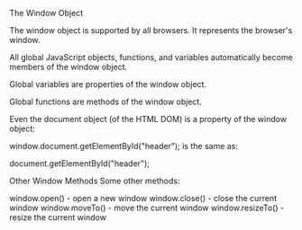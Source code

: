 The Window Object

The window object is supported by all browsers. It represents the browser's window.

All global JavaScript objects, functions, and variables automatically become members of the window object.

Global variables are properties of the window object.

Global functions are methods of the window object.

Even the document object (of the HTML DOM) is a property of the window object:

window.document.getElementById("header");
is the same as:

document.getElementById("header");


Other Window Methods
Some other methods:

window.open() - open a new window
window.close() - close the current window
window.moveTo() - move the current window
window.resizeTo() - resize the current window